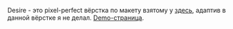 Desire - это pixel-perfect вёрстка по макету взятому у [здесь](https://youtu.be/Nxg6UfofZX0), адаптив в данной вёрстке я не делал.
[Demo-страница](https://sominiac.github.io/desire-layout/).